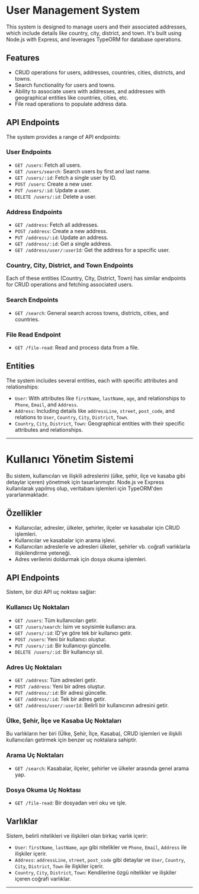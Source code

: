 # User Management System

This system is designed to manage users and their associated addresses, which include details like country, city, district, and town. It's built using Node.js with Express, and leverages TypeORM for database operations.

## Features

- CRUD operations for users, addresses, countries, cities, districts, and towns.
- Search functionality for users and towns.
- Ability to associate users with addresses, and addresses with geographical entities like countries, cities, etc.
- File read operations to populate address data.


## API Endpoints

The system provides a range of API endpoints:

### User Endpoints

- `GET /users`: Fetch all users.
- `GET /users/search`: Search users by first and last name.
- `GET /users/:id`: Fetch a single user by ID.
- `POST /users`: Create a new user.
- `PUT /users/:id`: Update a user.
- `DELETE /users/:id`: Delete a user.

### Address Endpoints

- `GET /address`: Fetch all addresses.
- `POST /address`: Create a new address.
- `PUT /address/:id`: Update an address.
- `GET /address/:id`: Get a single address.
- `GET /address/user/:userId`: Get the address for a specific user.

### Country, City, District, and Town Endpoints

Each of these entities (Country, City, District, Town) has similar endpoints for CRUD operations and fetching associated users.

### Search Endpoints

- `GET /search`: General search across towns, districts, cities, and countries.

### File Read Endpoint

- `GET /file-read`: Read and process data from a file.

## Entities

The system includes several entities, each with specific attributes and relationships:

- `User`: With attributes like `firstName`, `lastName`, `age`, and relationships to `Phone`, `Email`, and `Address`.
- `Address`: Including details like `addressLine`, `street`, `post_code`, and relations to `User`, `Country`, `City`, `District`, `Town`.
- `Country`, `City`, `District`, `Town`: Geographical entities with their specific attributes and relationships.


---


# Kullanıcı Yönetim Sistemi

Bu sistem, kullanıcıları ve ilişkili adreslerini (ülke, şehir, ilçe ve kasaba gibi detaylar içeren) yönetmek için tasarlanmıştır. Node.js ve Express kullanılarak yapılmış olup, veritabanı işlemleri için TypeORM'den yararlanmaktadır.

## Özellikler

- Kullanıcılar, adresler, ülkeler, şehirler, ilçeler ve kasabalar için CRUD işlemleri.
- Kullanıcılar ve kasabalar için arama işlevi.
- Kullanıcıları adreslerle ve adresleri ülkeler, şehirler vb. coğrafi varlıklarla ilişkilendirme yeteneği.
- Adres verilerini doldurmak için dosya okuma işlemleri.


## API Endpoints

Sistem, bir dizi API uç noktası sağlar:

### Kullanıcı Uç Noktaları

- `GET /users`: Tüm kullanıcıları getir.
- `GET /users/search`: İsim ve soyisimle kullanıcı ara.
- `GET /users/:id`: ID'ye göre tek bir kullanıcı getir.
- `POST /users`: Yeni bir kullanıcı oluştur.
- `PUT /users/:id`: Bir kullanıcıyı güncelle.
- `DELETE /users/:id`: Bir kullanıcıyı sil.

### Adres Uç Noktaları

- `GET /address`: Tüm adresleri getir.
- `POST /address`: Yeni bir adres oluştur.
- `PUT /address/:id`: Bir adresi güncelle.
- `GET /address/:id`: Tek bir adres getir.
- `GET /address/user/:userId`: Belirli bir kullanıcının adresini getir.

### Ülke, Şehir, İlçe ve Kasaba Uç Noktaları

Bu varlıkların her biri (Ülke, Şehir, İlçe, Kasaba), CRUD işlemleri ve ilişkili kullanıcıları getirmek için benzer uç noktalara sahiptir.

### Arama Uç Noktaları

- `GET /search`: Kasabalar, ilçeler, şehirler ve ülkeler arasında genel arama yap.

### Dosya Okuma Uç Noktası

- `GET /file-read`: Bir dosyadan veri oku ve işle.

## Varlıklar

Sistem, belirli nitelikleri ve ilişkileri olan birkaç varlık içerir:

- `User`: `firstName`, `lastName`, `age` gibi nitelikler ve `Phone`, `Email`, `Address` ile ilişkiler içerir.
- `Address`: `addressLine`, `street`, `post_code` gibi detaylar ve `User`, `Country`, `City`, `District`, `Town` ile ilişkiler içerir.
- `Country`, `City`, `District`, `Town`: Kendilerine özgü nitelikler ve ilişkiler içeren coğrafi varlıklar.

---